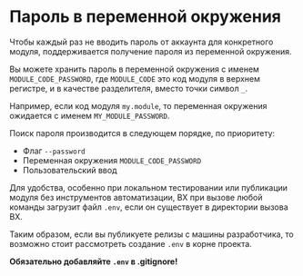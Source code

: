# Пароль в переменной окружения

Чтобы каждый раз не вводить пароль от аккаунта для конкретного модуля, поддерживается получение пароля из переменной окружения.

Вы можете хранить пароль в переменной окружения с именем `MODULE_CODE_PASSWORD`,
где `MODULE_CODE` это код модуля в верхнем регистре, и в качестве разделителя, вместо точки символ `_`.

Например, если код модуля `my.module`, то переменная окружения ожидается с именем `MY_MODULE_PASSWORD`.

Поиск пароля производится в следующем порядке, по приоритету:

- Флаг `--password`
- Переменная окружения `MODULE_CODE_PASSWORD`
- Пользовательский ввод

Для удобства, особенно при локальном тестировании или публикации модуля без инструментов автоматизации,
BX при вызове любой команды загрузит файл `.env`, если он существует в директории вызова BX.

Таким образом, если вы публикуете релизы с машины разработчика, то возможно стоит рассмотреть создание `.env` в корне проекта.

**Обязательно добавляйте `.env` в .gitignore!**
